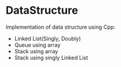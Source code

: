 # DataStructure
Implementation of data structure using Cpp:
* Linked List(Singly, Doubly)
* Queue using array
* Stack using array
* Stack using singly Linked List
